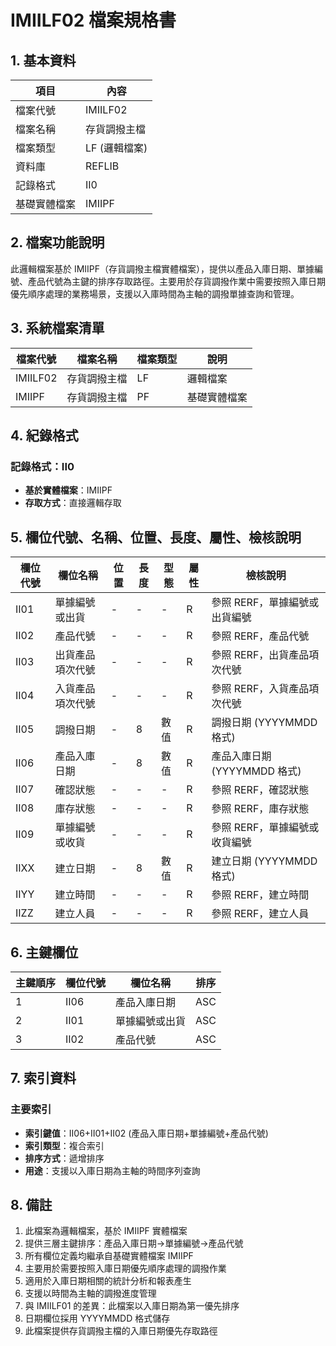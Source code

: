 # IMIILF02 檔案規格書

## 1. 基本資料

| 項目 | 內容 |
|------|------|
| 檔案代號 | IMIILF02 |
| 檔案名稱 | 存貨調撥主檔 |
| 檔案類型 | LF (邏輯檔案) |
| 資料庫 | REFLIB |
| 記錄格式 | II0 |
| 基礎實體檔案 | IMIIPF |

## 2. 檔案功能說明

此邏輯檔案基於 IMIIPF（存貨調撥主檔實體檔案），提供以產品入庫日期、單據編號、產品代號為主鍵的排序存取路徑。主要用於存貨調撥作業中需要按照入庫日期優先順序處理的業務場景，支援以入庫時間為主軸的調撥單據查詢和管理。

## 3. 系統檔案清單

| 檔案代號 | 檔案名稱 | 檔案類型 | 說明 |
|----------|----------|----------|------|
| IMIILF02 | 存貨調撥主檔 | LF | 邏輯檔案 |
| IMIIPF | 存貨調撥主檔 | PF | 基礎實體檔案 |

## 4. 紀錄格式

### 記錄格式：II0
- **基於實體檔案**：IMIIPF
- **存取方式**：直接邏輯存取

## 5. 欄位代號、名稱、位置、長度、屬性、檢核說明

| 欄位代號 | 欄位名稱 | 位置 | 長度 | 型態 | 屬性 | 檢核說明 |
|----------|----------|------|------|------|------|----------|
| II01 | 單據編號或出貨 | - | - | - | R | 參照 RERF，單據編號或出貨編號 |
| II02 | 產品代號 | - | - | - | R | 參照 RERF，產品代號 |
| II03 | 出貨產品項次代號 | - | - | - | R | 參照 RERF，出貨產品項次代號 |
| II04 | 入貨產品項次代號 | - | - | - | R | 參照 RERF，入貨產品項次代號 |
| II05 | 調撥日期 | - | 8 | 數值 | R | 調撥日期 (YYYYMMDD 格式) |
| II06 | 產品入庫日期 | - | 8 | 數值 | R | 產品入庫日期 (YYYYMMDD 格式) |
| II07 | 確認狀態 | - | - | - | R | 參照 RERF，確認狀態 |
| II08 | 庫存狀態 | - | - | - | R | 參照 RERF，庫存狀態 |
| II09 | 單據編號或收貨 | - | - | - | R | 參照 RERF，單據編號或收貨編號 |
| IIXX | 建立日期 | - | 8 | 數值 | R | 建立日期 (YYYYMMDD 格式) |
| IIYY | 建立時間 | - | - | - | R | 參照 RERF，建立時間 |
| IIZZ | 建立人員 | - | - | - | R | 參照 RERF，建立人員 |

## 6. 主鍵欄位

| 主鍵順序 | 欄位代號 | 欄位名稱 | 排序 |
|----------|----------|----------|------|
| 1 | II06 | 產品入庫日期 | ASC |
| 2 | II01 | 單據編號或出貨 | ASC |
| 3 | II02 | 產品代號 | ASC |

## 7. 索引資料

### 主要索引
- **索引鍵值**：II06+II01+II02 (產品入庫日期+單據編號+產品代號)
- **索引類型**：複合索引
- **排序方式**：遞增排序
- **用途**：支援以入庫日期為主軸的時間序列查詢

## 8. 備註

1. 此檔案為邏輯檔案，基於 IMIIPF 實體檔案
2. 提供三層主鍵排序：產品入庫日期→單據編號→產品代號
3. 所有欄位定義均繼承自基礎實體檔案 IMIIPF
4. 主要用於需要按照入庫日期優先順序處理的調撥作業
5. 適用於入庫日期相關的統計分析和報表產生
6. 支援以時間為主軸的調撥進度管理
7. 與 IMIILF01 的差異：此檔案以入庫日期為第一優先排序
8. 日期欄位採用 YYYYMMDD 格式儲存
9. 此檔案提供存貨調撥主檔的入庫日期優先存取路徑 